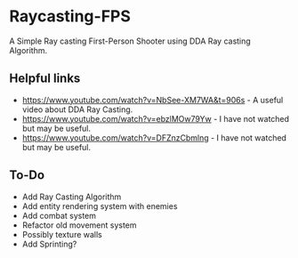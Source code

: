 # Raycasting-FPS
A Simple Ray casting First-Person Shooter using DDA Ray casting Algorithm. 

## Helpful links
 - https://www.youtube.com/watch?v=NbSee-XM7WA&t=906s - A useful video about DDA Ray Casting.
 - https://www.youtube.com/watch?v=ebzlMOw79Yw - I have not watched but may be useful.
 - https://www.youtube.com/watch?v=DFZnzCbmlng - I have not watched but may be useful.

## To-Do
 - Add Ray Casting Algorithm
 - Add entity rendering system with enemies
 - Add combat system
 - Refactor old movement system
 - Possibly texture walls
 - Add Sprinting?
